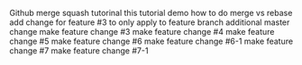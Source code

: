 Github merge squash tutorinal
this tutorial demo how to do merge vs rebase
add change for feature #3 to only apply to feature branch
additional master change
make feature change #3
make feature change #4
make feature change #5
make feature change #6
make feature change #6-1
make feature change #7
make feature change #7-1